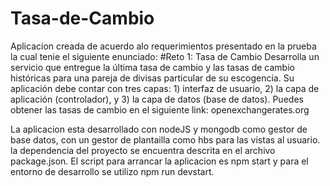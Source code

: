 # Tasa-de-Cambio

Aplicacion creada de acuerdo alo requerimientos presentado en la prueba la cual tenie el siguiente enunciado:
#Reto 1: Tasa de Cambio
Desarrolla un servicio que entregue la última tasa de cambio y las tasas de cambio históricas
para una pareja de divisas particular de su escogencia. Su aplicación debe contar con tres
capas: 1) interfaz de usuario, 2) la capa de aplicación (controlador), y 3) la capa de datos
(base de datos). Puedes obtener las tasas de cambio en el siguiente link:
openexchangerates.org

La aplicacion esta desarrollado con nodeJS y mongodb como gestor de base datos, con un gestor de plantailla como hbs para las vistas al usuario. 
la dependencia del proyecto se encuentra descrita en el archivo package.json.
El script para arrancar la aplicacion es npm start y para el entorno de desarrollo se utilizo npm run devstart.

